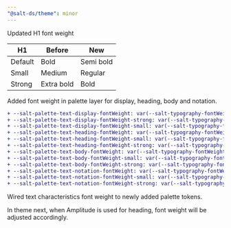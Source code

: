 ```yaml
---
"@salt-ds/theme": minor
---
```


Updated H1 font weight

| H1      | Before     | New       |
| ------- | ---------- | --------- |
| Default | Bold       | Semi bold |
| Small   | Medium     | Regular   |
| Strong  | Extra bold | Bold      |

Added font weight in palette layer for display, heading, body and notation.

```diff
+ --salt-palette-text-display-fontWeight: var(--salt-typography-fontWeight-semiBold);
+ --salt-palette-text-display-fontWeight-strong: var(--salt-typography-fontWeight-bold);
+ --salt-palette-text-display-fontWeight-small: var(--salt-typography-fontWeight-regular);
+ --salt-palette-text-heading-fontWeight: var(--salt-typography-fontWeight-semiBold);
+ --salt-palette-text-heading-fontWeight-small: var(--salt-typography-fontWeight-regular);
+ --salt-palette-text-heading-fontWeight-strong: var(--salt-typography-fontWeight-bold);
+ --salt-palette-text-body-fontWeight: var(--salt-typography-fontWeight-regular);
+ --salt-palette-text-body-fontWeight-small: var(--salt-typography-fontWeight-light);
+ --salt-palette-text-body-fontWeight-strong: var(--salt-typography-fontWeight-semiBold);
+ --salt-palette-text-notation-fontWeight: var(--salt-typography-fontWeight-semiBold);
+ --salt-palette-text-notation-fontWeight-small: var(--salt-typography-fontWeight-regular);
+ --salt-palette-text-notation-fontWeight-strong: var(--salt-typography-fontWeight-bold);
```

Wired text characteristics font weight to newly added palette tokens.

In theme next, when Amplitude is used for heading, font weight will be adjusted accordingly.
